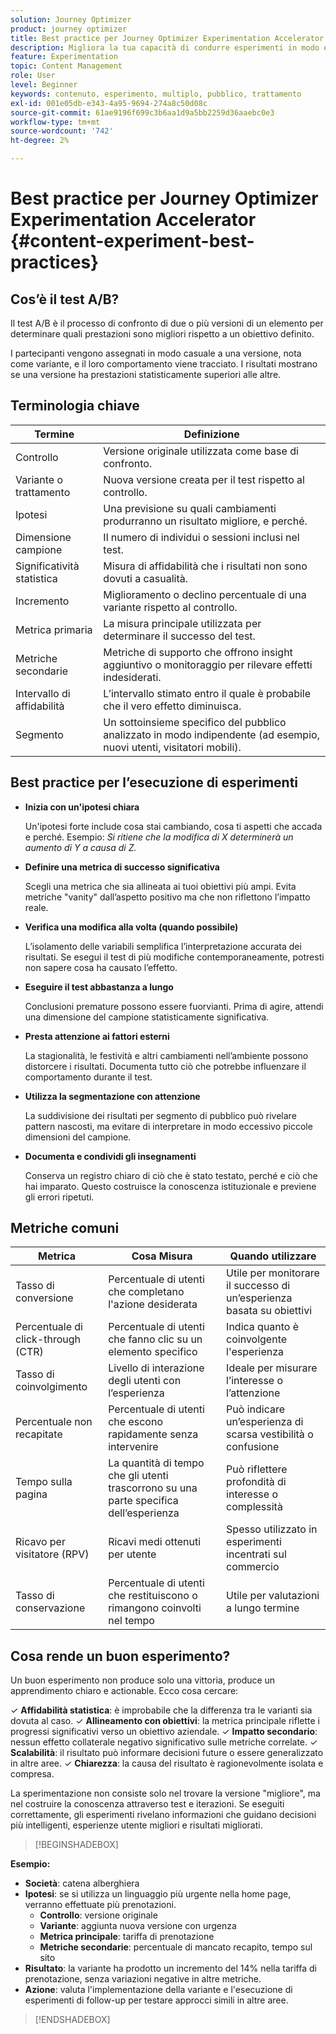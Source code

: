 ```yaml
---
solution: Journey Optimizer
product: journey optimizer
title: Best practice per Journey Optimizer Experimentation Accelerator
description: Migliora la tua capacità di condurre esperimenti in modo efficace e generare informazioni
feature: Experimentation
topic: Content Management
role: User
level: Beginner
keywords: contenuto, esperimento, multiplo, pubblico, trattamento
exl-id: 001e05db-e343-4a95-9694-274a8c50d08c
source-git-commit: 61ae9196f699c3b6aa1d9a5bb2259d36aaebc0e3
workflow-type: tm+mt
source-wordcount: '742'
ht-degree: 2%

---
```


# Best practice per Journey Optimizer Experimentation Accelerator {#content-experiment-best-practices}

## Cos’è il test A/B?

Il test A/B è il processo di confronto di due o più versioni di un elemento per determinare quali prestazioni sono migliori rispetto a un obiettivo definito.

I partecipanti vengono assegnati in modo casuale a una versione, nota come variante, e il loro comportamento viene tracciato. I risultati mostrano se una versione ha prestazioni statisticamente superiori alle altre.

## Terminologia chiave

| Termine | Definizione |
|-|-|
| Controllo | Versione originale utilizzata come base di confronto. |
| Variante o trattamento | Nuova versione creata per il test rispetto al controllo. |
| Ipotesi | Una previsione su quali cambiamenti produrranno un risultato migliore, e perché. |
| Dimensione campione | Il numero di individui o sessioni inclusi nel test. |
| Significatività statistica | Misura di affidabilità che i risultati non sono dovuti a casualità. |
| Incremento | Miglioramento o declino percentuale di una variante rispetto al controllo. |
| Metrica primaria | La misura principale utilizzata per determinare il successo del test. |
| Metriche secondarie | Metriche di supporto che offrono insight aggiuntivo o monitoraggio per rilevare effetti indesiderati. |
| Intervallo di affidabilità | L’intervallo stimato entro il quale è probabile che il vero effetto diminuisca. |
| Segmento | Un sottoinsieme specifico del pubblico analizzato in modo indipendente (ad esempio, nuovi utenti, visitatori mobili). |

## Best practice per l’esecuzione di esperimenti

* **Inizia con un&#39;ipotesi chiara**

  Un&#39;ipotesi forte include cosa stai cambiando, cosa ti aspetti che accada e perché.
Esempio: _Si ritiene che la modifica di X determinerà un aumento di Y a causa di Z._

* **Definire una metrica di successo significativa**

  Scegli una metrica che sia allineata ai tuoi obiettivi più ampi. Evita metriche &quot;vanity&quot; dall’aspetto positivo ma che non riflettono l’impatto reale.

* **Verifica una modifica alla volta (quando possibile)**

  L’isolamento delle variabili semplifica l’interpretazione accurata dei risultati. Se esegui il test di più modifiche contemporaneamente, potresti non sapere cosa ha causato l’effetto.

* **Eseguire il test abbastanza a lungo**

  Conclusioni premature possono essere fuorvianti. Prima di agire, attendi una dimensione del campione statisticamente significativa.

* **Presta attenzione ai fattori esterni**

  La stagionalità, le festività e altri cambiamenti nell’ambiente possono distorcere i risultati. Documenta tutto ciò che potrebbe influenzare il comportamento durante il test.

* **Utilizza la segmentazione con attenzione**

  La suddivisione dei risultati per segmento di pubblico può rivelare pattern nascosti, ma evitare di interpretare in modo eccessivo piccole dimensioni del campione.

* **Documenta e condividi gli insegnamenti**

  Conserva un registro chiaro di ciò che è stato testato, perché e ciò che hai imparato. Questo costruisce la conoscenza istituzionale e previene gli errori ripetuti.

## Metriche comuni

| Metrica | Cosa Misura | Quando utilizzare |
|-|-|-|
| Tasso di conversione | Percentuale di utenti che completano l&#39;azione desiderata | Utile per monitorare il successo di un’esperienza basata su obiettivi |
| Percentuale di click-through (CTR) | Percentuale di utenti che fanno clic su un elemento specifico | Indica quanto è coinvolgente l&#39;esperienza |
| Tasso di coinvolgimento | Livello di interazione degli utenti con l’esperienza | Ideale per misurare l’interesse o l’attenzione |
| Percentuale non recapitate | Percentuale di utenti che escono rapidamente senza intervenire | Può indicare un’esperienza di scarsa vestibilità o confusione |
| Tempo sulla pagina | La quantità di tempo che gli utenti trascorrono su una parte specifica dell’esperienza | Può riflettere profondità di interesse o complessità |
| Ricavo per visitatore (RPV) | Ricavi medi ottenuti per utente | Spesso utilizzato in esperimenti incentrati sul commercio |
| Tasso di conservazione | Percentuale di utenti che restituiscono o rimangono coinvolti nel tempo | Utile per valutazioni a lungo termine |

## Cosa rende un buon esperimento?

Un buon esperimento non produce solo una vittoria, produce un apprendimento chiaro e actionable.
Ecco cosa cercare:

&check; **Affidabilità statistica**: è improbabile che la differenza tra le varianti sia dovuta al caso.
&check; **Allineamento con obiettivi**: la metrica principale riflette i progressi significativi verso un obiettivo aziendale.
&check; **Impatto secondario**: nessun effetto collaterale negativo significativo sulle metriche correlate.
&check; **Scalabilità**: il risultato può informare decisioni future o essere generalizzato in altre aree.
&check; **Chiarezza**: la causa del risultato è ragionevolmente isolata e compresa.

La sperimentazione non consiste solo nel trovare la versione &quot;migliore&quot;, ma nel costruire la conoscenza attraverso test e iterazioni. Se eseguiti correttamente, gli esperimenti rivelano informazioni che guidano decisioni più intelligenti, esperienze utente migliori e risultati migliorati.

>[!BEGINSHADEBOX]

**Esempio:**

* **Società**: catena alberghiera
* **Ipotesi**: se si utilizza un linguaggio più urgente nella home page, verranno effettuate più prenotazioni.
   * **Controllo**: versione originale
   * **Variante**: aggiunta nuova versione con urgenza
   * **Metrica principale**: tariffa di prenotazione
   * **Metriche secondarie**: percentuale di mancato recapito, tempo sul sito
* **Risultato**: la variante ha prodotto un incremento del 14% nella tariffa di prenotazione, senza variazioni negative in altre metriche.
* **Azione**: valuta l&#39;implementazione della variante e l&#39;esecuzione di esperimenti di follow-up per testare approcci simili in altre aree.

>[!ENDSHADEBOX]
